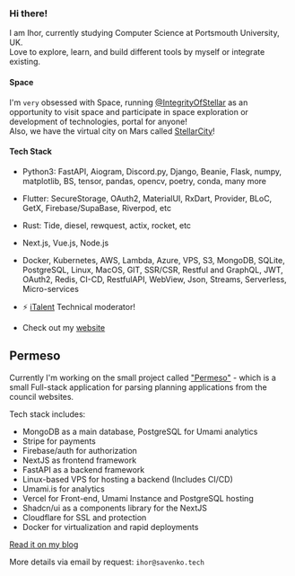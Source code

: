 ### Hi there!
I am Ihor, currently studying Computer Science at Portsmouth University, UK.  
Love to explore, learn, and build different tools by myself or integrate existing.   

#### Space
I'm `very` obsessed with Space, running [@IntegrityOfStellar](https://github.com/integrityofstellar/) as an opportunity to visit space and participate in space exploration or development of technologies, portal for anyone!  
Also, we have the virtual city on Mars called <a href="https://www.instagram.com/integrityofstellar/">StellarCity</a>!

#### Tech Stack
- Python3: FastAPI, Aiogram, Discord.py, Django, Beanie, Flask, numpy, matplotlib, BS, tensor, pandas, opencv, poetry, conda, many more
- Flutter: SecureStorage, OAuth2, MaterialUI, RxDart, Provider, BLoC, GetX, Firebase/SupaBase, Riverpod, etc
- Rust: Tide, diesel, rewquest, actix, rocket, etc
- Next.js, Vue.js, Node.js
- Docker, Kubernetes, AWS, Lambda, Azure, VPS, S3, MongoDB, SQLite, PostgreSQL, Linux, MacOS, GIT, SSR/CSR, Restful and GraphQL, JWT, OAuth2, Redis, CI-CD, RestfulAPI, WebView, Json, Streams, Serverless, Micro-services

- ⚡️ <a href="https://italent.org.ua">iTalent</a> Technical moderator!
- Check out my <a href="https://savenko.tech/"> website</a>


## Permeso  
Currently I'm working on the small project called ["Permeso"](https://www.youtube.com/watch?v=t2iSe9blRu8) - which is a small Full-stack application for parsing planning applications from the council websites.  

Tech stack includes:
- MongoDB as a main database, PostgreSQL for Umami analytics 
- Stripe for payments
- Firebase/auth for authorization
- NextJS as frontend framework
- FastAPI as a backend framework
- Linux-based VPS for hosting a backend (Includes CI/CD)
- Umami.is for analytics
- Vercel for Front-end, Umami Instance and PostgreSQL hosting
- Shadcn/ui as a components library for the NextJS
- Cloudflare for SSL and protection
- Docker for virtualization and rapid deployments

[Read it on my blog](https://savenko.tech/projects/permeso/)

More details via email by request: `ihor@savenko.tech`
